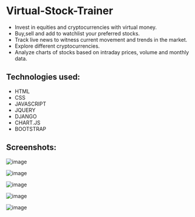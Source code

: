 # Virtual-Stock-Trainer
* Invest in equities and cryptocurrencies with virtual money.
* Buy,sell and add to watchlist your preferred stocks.
* Track live news to witness current movement and trends in the market.
* Explore different cryptocurrencies.
* Analyze charts of stocks based on intraday prices, volume and monthly data.

## Technologies used: ##
* HTML
* CSS
* JAVASCRIPT
* JQUERY
* DJANGO
* CHART.JS
* BOOTSTRAP

## Screenshots: ##

![image](https://user-images.githubusercontent.com/32245327/47311483-777d4f80-d657-11e8-9adc-3eccf20213e0.png)


![image](https://user-images.githubusercontent.com/32245327/47311493-819f4e00-d657-11e8-9b7f-a01731ee4237.png)


![image](https://user-images.githubusercontent.com/32245327/47311504-882dc580-d657-11e8-9fe4-1a069afe8742.png)


![image](https://user-images.githubusercontent.com/32245327/47311511-8f54d380-d657-11e8-9946-814035f06779.png)


![image](https://user-images.githubusercontent.com/32245327/47311525-9b409580-d657-11e8-8663-bfaf9356e1dc.png)
